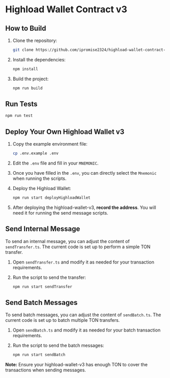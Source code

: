 # Highload Wallet Contract v3

## How to Build

1. Clone the repository:
    ```bash
    git clone https://github.com/ipromise2324/highload-wallet-contract-v3.git
    ```
2. Install the dependencies:
    ```bash
    npm install
    ```
3. Build the project:
    ```bash
    npm run build
    ```

## Run Tests

```bash
npm run test
```

## Deploy Your Own Highload Wallet v3

1. Copy the example environment file:
    ```bash
    cp .env.example .env
    ```
2. Edit the `.env` file and fill in your `MNEMONIC`.
3. Once you have filled in the `.env`, you can directly select the `Mnemonic` when running the scripts.

4. Deploy the Highload Wallet:
    ```bash
    npm run start deployHighloadWallet
    ```
5. After deploying the highload-wallet-v3, **record the address**. You will need it for running the send message scripts.

## Send Internal Message

To send an internal message, you can adjust the content of `sendTransfer.ts`. The current code is set up to perform a simple TON transfer.

1. Open `sendTransfer.ts` and modify it as needed for your transaction requirements.

2. Run the script to send the transfer:
    ```bash
    npm run start sendTransfer
    ```

## Send Batch Messages

To send batch messages, you can adjust the content of `sendBatch.ts`. The current code is set up to batch multiple TON transfers.

1. Open `sendBatch.ts` and modify it as needed for your batch transaction requirements.

2. Run the script to send the batch messages:
    ```bash
    npm run start sendBatch
    ```

**Note:** Ensure your highload-wallet-v3 has enough TON to cover the transactions when sending messages.
